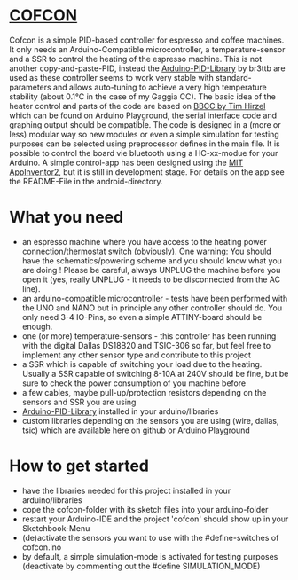 [COFCON][1]
======
[1]: https://github.com/Schm1tz1/cofcon

Cofcon is a simple PID-based controller for espresso and coffee machines. It only needs an Arduino-Compatible microcontroller, a temperature-sensor and a SSR to control the heating of the espresso machine.
This is not another copy-and-paste-PID, instead the [Arduino-PID-Library][2] by br3ttb are used as these controller seems to work very stable with standard-parameters and allows auto-tuning to achieve a very high temperature stability (about 0.1°C in the case of my Gaggia CC).
The basic idea of the heater control and parts of the code are based on [BBCC by Tim Hirzel][3] which can be found on Arduino Playground, the serial interface code and graphing output should be compatible.
The code is designed in a (more or less) modular way so new modules or even a simple simulation for testing purposes can be selected using preprocessor defines in the main file.
It is possible to control the board vie bluetooth using a HC-xx-modue for your Arduino. A simple control-app has been designed using the [MIT AppInventor2][4], but it is still in development stage. For details on the app see the README-File in the android-directory.

[4]: http://ai2.appinventor.mit.edu

What you need
=============
* an espresso machine where you have access to the heating power connection/thermostat switch (obviously). One warning: You should have the schematics/powering scheme and you should know what you are doing ! Please be careful, always UNPLUG the machine before you open it (yes, really UNPLUG - it needs to be disconnected from the AC line).
* an arduino-compatible microcontroller - tests have been performed with the UNO and NANO but in principle any other controller should do. You only need 3-4 IO-Pins, so even a simple ATTINY-board should be enough.
* one (or more) temperature-sensors - this controller has been running with the digital Dallas DS18B20 and TSIC-306 so far, but feel free to implement any other sensor type and contribute to this project
* a SSR which is capable of switching your load due to the heating. Usually a SSR capable of switching 8-10A at 240V should be fine, but be sure to check the power consumption of you machine before
* a few cables, maybe pull-up/protection resistors depending on the sensors and SSR you are using
* [Arduino-PID-Library][2] installed in your arduino/libraries
* custom libraries depending on the sensors you are using (wire, dallas, tsic) which are available here on github or Arduino Playground

[2]: https://github.com/br3ttb/Arduino-PID-Library
[3]: http://playground.arduino.cc/Main/BarebonesPIDForEspresso

How to get started
==================
* have the libraries needed for this project installed in your arduino/libraries
* cope the cofcon-folder with its sketch files into your arduino-folder
* restart your Arduino-IDE and the project 'cofcon' should show up in your Sketchbook-Menu
* (de)activate the sensors you want to use with the #define-switches of cofcon.ino
* by default, a simple simulation-mode is activated for testing purposes (deactivate by commenting out the #define SIMULATION_MODE)
